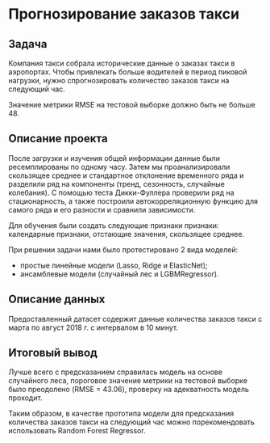 # Прогнозирование заказов такси

## Задача

Компания такси собрала исторические данные о заказах такси в аэропортах. Чтобы привлекать больше водителей в период пиковой нагрузки, нужно спрогнозировать количество заказов такси на следующий час. 

Значение метрики RMSE на тестовой выборке должно быть не больше 48.

## Описание проекта

После загрузки и изучения общей информации данные были ресемплированы по одному часу. Затем мы проанализировали скользящее среднее и стандартное отклонение временного ряда и разделили ряд на компоненты (тренд, сезонность, случайные колебания). С помощью теста Дикки-Фуллера проверили ряд на стационарность, а также построили автокорреляционную функцию для самого ряда и его разности и сравнили зависимости.

Для обучения были создать следующие признаки признаки: календарные признаки, отстающие значения, скользящее среднее.

При решении задачи нами было протестировано 2 вида моделей:

- простые линейные модели (Lasso, Ridge и ElasticNet);
- ансамблевые модели (случайный лес и LGBMRegressor).

## Описание данных 

Предоставленный датасет содержит данные количества заказов такси с марта по август 2018 г. с интервалом в 10 минут.

## Итоговый вывод

Лучше всего с предсказанием справилась модель на основе случайного леса, пороговое значение метрики на тестовой выборке было преодолено (RMSE = 43.06), проверку на адекватность модель проходит.

Таким образом, в качестве прототипа модели для предсказания количества заказов такси на следующий час можно порекомендовать использовать Random Forest Regressor.
